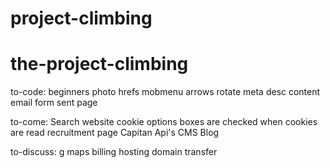 # project-climbing
# the-project-climbing

to-code:
beginners photo
hrefs
mobmenu arrows rotate
meta desc content
email form sent page

to-come:
Search website
cookie options boxes are checked when cookies are read
recruitment page
Capitan Api's
CMS
Blog

to-discuss:
g maps billing
hosting
domain transfer